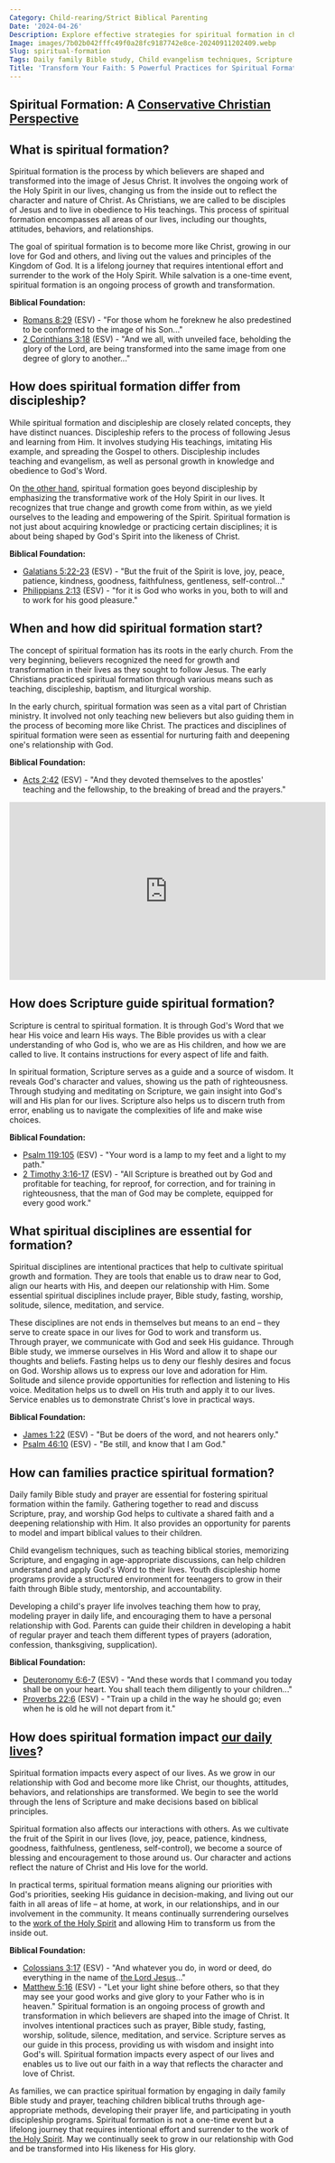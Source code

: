 ```yaml
---
Category: Child-rearing/Strict Biblical Parenting
Date: '2024-04-26'
Description: Explore effective strategies for spiritual formation in children and youth through daily family Bible study, child evangelism techniques, scripture memorization, youth discipleship programs, and nurturing a child's prayer life.
Image: images/7b02b042fffc49f0a28fc9187742e8ce-20240911202409.webp
Slug: spiritual-formation
Tags: Daily family Bible study, Child evangelism techniques, Scripture memorization children, Youth discipleship home programs, Developing child's prayer life
Title: 'Transform Your Faith: 5 Powerful Practices for Spiritual Formation'
---
```


## Spiritual Formation: A [Conservative Christian Perspective](/curriculum-integration)

## What is spiritual formation?

Spiritual formation is the process by which believers are shaped and transformed into the image of Jesus Christ. It involves the ongoing work of the Holy Spirit in our lives, changing us from the inside out to reflect the character and nature of Christ. As Christians, we are called to be disciples of Jesus and to live in obedience to His teachings. This process of spiritual formation encompasses all areas of our lives, including our thoughts, attitudes, behaviors, and relationships.

The goal of spiritual formation is to become more like Christ, growing in our love for God and others, and living out the values and principles of the Kingdom of God. It is a lifelong journey that requires intentional effort and surrender to the work of the Holy Spirit. While salvation is a one-time event, spiritual formation is an ongoing process of growth and transformation.

**Biblical Foundation:** 
- [Romans 8:29](https://www.bibleref.com/Romans/8/Romans-8-29.html) (ESV) - "For those whom he foreknew he also predestined to be conformed to the image of his Son..."
- [2 Corinthians 3:18](https://www.bibleref.com/2-Corinthians/3/2-Corinthians-3-18.html) (ESV) - "And we all, with unveiled face, beholding the glory of the Lord, are being transformed into the same image from one degree of glory to another..."

## How does spiritual formation differ from discipleship?

While spiritual formation and discipleship are closely related concepts, they have distinct nuances. Discipleship refers to the process of following Jesus and learning from Him. It involves studying His teachings, imitating His example, and spreading the Gospel to others. Discipleship includes teaching and evangelism, as well as personal growth in knowledge and obedience to God's Word.

On [the other hand](/exploring-the-sacred-sites-of-bethany-and-jerusalem-a-christian-pilgrimage-guide), spiritual formation goes beyond discipleship by emphasizing the transformative work of the Holy Spirit in our lives. It recognizes that true change and growth come from within, as we yield ourselves to the leading and empowering of the Spirit. Spiritual formation is not just about acquiring knowledge or practicing certain disciplines; it is about being shaped by God's Spirit into the likeness of Christ.

**Biblical Foundation:**
- [Galatians 5:22-23](https://www.bibleref.com/Galatians/5/Galatians-5-22.html) (ESV) - "But the fruit of the Spirit is love, joy, peace, patience, kindness, goodness, faithfulness, gentleness, self-control..."
- [Philippians 2:13](https://www.bibleref.com/Philippians/2/Philippians-2-13.html) (ESV) - "for it is God who works in you, both to will and to work for his good pleasure."

## When and how did spiritual formation start?

The concept of spiritual formation has its roots in the early church. From the very beginning, believers recognized the need for growth and transformation in their lives as they sought to follow Jesus. The early Christians practiced spiritual formation through various means such as teaching, discipleship, baptism, and liturgical worship.

In the early church, spiritual formation was seen as a vital part of Christian ministry. It involved not only teaching new believers but also guiding them in the process of becoming more like Christ. The practices and disciplines of spiritual formation were seen as essential for nurturing faith and deepening one's relationship with God.

**Biblical Foundation:**
- [Acts 2:42](https://www.bibleref.com/Acts/2/Acts-2-42.html) (ESV) - "And they devoted themselves to the apostles' teaching and the fellowship, to the breaking of bread and the prayers."


<iframe width="560" height="315" src="https://www.youtube.com/embed/RmXpgqxr4VM" frameborder="0" allow="autoplay; encrypted-media" allowfullscreen></iframe>


## How does Scripture guide spiritual formation?

Scripture is central to spiritual formation. It is through God's Word that we hear His voice and learn His ways. The Bible provides us with a clear understanding of who God is, who we are as His children, and how we are called to live. It contains instructions for every aspect of life and faith.

In spiritual formation, Scripture serves as a guide and a source of wisdom. It reveals God's character and values, showing us the path of righteousness. Through studying and meditating on Scripture, we gain insight into God's will and His plan for our lives. Scripture also helps us to discern truth from error, enabling us to navigate the complexities of life and make wise choices.

**Biblical Foundation:**
- [Psalm 119:105](https://www.bibleref.com/Psalm/119/Psalm-119-105.html) (ESV) - "Your word is a lamp to my feet and a light to my path."
- [2 Timothy 3:16-17](https://www.bibleref.com/2-Timothy/3/2-Timothy-3-16.html) (ESV) - "All Scripture is breathed out by God and profitable for teaching, for reproof, for correction, and for training in righteousness, that the man of God may be complete, equipped for every good work."

## What spiritual disciplines are essential for formation?

Spiritual disciplines are intentional practices that help to cultivate spiritual growth and formation. They are tools that enable us to draw near to God, align our hearts with His, and deepen our relationship with Him. Some essential spiritual disciplines include prayer, Bible study, fasting, worship, solitude, silence, meditation, and service.

These disciplines are not ends in themselves but means to an end – they serve to create space in our lives for God to work and transform us. Through prayer, we communicate with God and seek His guidance. Through Bible study, we immerse ourselves in His Word and allow it to shape our thoughts and beliefs. Fasting helps us to deny our fleshly desires and focus on God. Worship allows us to express our love and adoration for Him. Solitude and silence provide opportunities for reflection and listening to His voice. Meditation helps us to dwell on His truth and apply it to our lives. Service enables us to demonstrate Christ's love in practical ways.

**Biblical Foundation:**
- [James 1:22](https://www.bibleref.com/James/1/James-1-22.html) (ESV) - "But be doers of the word, and not hearers only."
- [Psalm 46:10](https://www.bibleref.com/Psalm/46/Psalm-46-10.html) (ESV) - "Be still, and know that I am God."

## How can families practice spiritual formation?

Daily family Bible study and prayer are essential for fostering spiritual formation within the family. Gathering together to read and discuss Scripture, pray, and worship God helps to cultivate a shared faith and a deepening relationship with Him. It also provides an opportunity for parents to model and impart biblical values to their children.

Child evangelism techniques, such as teaching biblical stories, memorizing Scripture, and engaging in age-appropriate discussions, can help children understand and apply God's Word to their lives. Youth discipleship home programs provide a structured environment for teenagers to grow in their faith through Bible study, mentorship, and accountability.

Developing a child's prayer life involves teaching them how to pray, modeling prayer in daily life, and encouraging them to have a personal relationship with God. Parents can guide their children in developing a habit of regular prayer and teach them different types of prayers (adoration, confession, thanksgiving, supplication).

**Biblical Foundation:**
- [Deuteronomy 6:6-7](https://www.bibleref.com/Deuteronomy/6/Deuteronomy-6-6.html) (ESV) - "And these words that I command you today shall be on your heart. You shall teach them diligently to your children..."
- [Proverbs 22:6](https://www.bibleref.com/Proverbs/22/Proverbs-22-6.html) (ESV) - "Train up a child in the way he should go; even when he is old he will not depart from it."

## How does spiritual formation impact [our daily lives](/adoration-songs)?

Spiritual formation impacts every aspect of our lives. As we grow in our relationship with God and become more like Christ, our thoughts, attitudes, behaviors, and relationships are transformed. We begin to see the world through the lens of Scripture and make decisions based on biblical principles.

Spiritual formation also affects our interactions with others. As we cultivate the fruit of the Spirit in our lives (love, joy, peace, patience, kindness, goodness, faithfulness, gentleness, self-control), we become a source of blessing and encouragement to those around us. Our character and actions reflect the nature of Christ and His love for the world.

In practical terms, spiritual formation means aligning our priorities with God's priorities, seeking His guidance in decision-making, and living out our faith in all areas of life – at home, at work, in our relationships, and in our involvement in the community. It means continually surrendering ourselves to the [work of the Holy Spirit](/understanding-the-difference-between-holy-ghost-and-holy-spirit-a-comprehensive-guide-for-christians) and allowing Him to transform us from the inside out.

**Biblical Foundation:**
- [Colossians 3:17](https://www.bibleref.com/Colossians/3/Colossians-3-17.html) (ESV) - "And whatever you do, in word or deed, do everything in the name of [the Lord Jesus](/christian-symbols-in-public-spaces)..."
- [Matthew 5:16](https://www.bibleref.com/Matthew/5/Matthew-5-16.html) (ESV) - "Let your light shine before others, so that they may see your good works and give glory to your Father who is in heaven."
Spiritual formation is an ongoing process of growth and transformation in which believers are shaped into the image of Christ. It involves intentional practices such as prayer, Bible study, fasting, worship, solitude, silence, meditation, and service. Scripture serves as our guide in this process, providing us with wisdom and insight into God's will. Spiritual formation impacts every aspect of our lives and enables us to live out our faith in a way that reflects the character and love of Christ.

As families, we can practice spiritual formation by engaging in daily family Bible study and prayer, teaching children biblical truths through age-appropriate methods, developing their prayer life, and participating in youth discipleship programs. Spiritual formation is not a one-time event but a lifelong journey that requires intentional effort and surrender to the work of [the Holy Spirit](/discover-the-importance-of-a-printable-spiritual-gifts-test-for-youth-in-christian-ministry). May we continually seek to grow in our relationship with God and be transformed into His likeness for His glory.